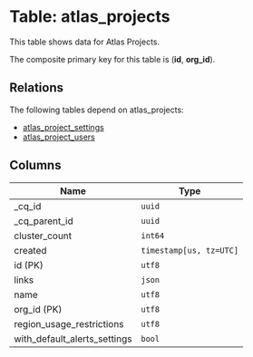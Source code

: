 # Table: atlas_projects

This table shows data for Atlas Projects.

The composite primary key for this table is (**id**, **org_id**).

## Relations

The following tables depend on atlas_projects:
  - [atlas_project_settings](atlas_project_settings)
  - [atlas_project_users](atlas_project_users)

## Columns

| Name          | Type          |
| ------------- | ------------- |
|_cq_id|`uuid`|
|_cq_parent_id|`uuid`|
|cluster_count|`int64`|
|created|`timestamp[us, tz=UTC]`|
|id (PK)|`utf8`|
|links|`json`|
|name|`utf8`|
|org_id (PK)|`utf8`|
|region_usage_restrictions|`utf8`|
|with_default_alerts_settings|`bool`|